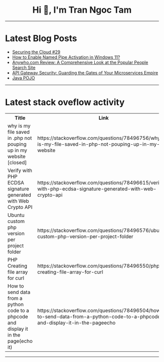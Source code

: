 <h1 align="center">Hi 👋, I'm Tran Ngoc Tam</h1>

---

# Latest Blog Posts 
<!-- BLOG-POST-LIST:START -->
- [Securing the Cloud #29](https://dev.to/8carroll/securing-the-cloud-29-12o3)
- [How to Enable Named Pipe Activation in Windows 11?](https://dev.to/winsidescom/how-to-enable-named-pipe-activation-in-windows-11-5djb)
- [Anywho.com Review: A Comprehensive Look at the Popular People Search Site](https://dev.to/beingoptimists/anywhocom-review-a-comprehensive-look-at-the-popular-people-search-site-n0p)
- [API Gateway Security: Guarding the Gates of Your Microservices Empire](https://dev.to/syncloop_dev/api-gateway-security-guarding-the-gates-of-your-microservices-empire-48he)
- [Java POJO](https://dev.to/mustafacam/java-pojo-10fm)
<!-- BLOG-POST-LIST:END -->

---

# Latest stack oveflow activity
<table>
  <tr><th>Title</th><th>Link</th></tr>
  <!-- STACKOVERFLOW:START --><tr><td>why is my file saved in .php not pouping up in my website [closed]</td><td>https://stackoverflow.com/questions/78496756/why-is-my-file-saved-in-php-not-pouping-up-in-my-website</td></tr><tr><td>Verify with PHP ECDSA signature generated with Web Crypto API</td><td>https://stackoverflow.com/questions/78496615/verify-with-php-ecdsa-signature-generated-with-web-crypto-api</td></tr><tr><td>Ubuntu custom php version per project folder</td><td>https://stackoverflow.com/questions/78496576/ubuntu-custom-php-version-per-project-folder</td></tr><tr><td>PHP Creating file array for curl</td><td>https://stackoverflow.com/questions/78496550/php-creating-file-array-for-curl</td></tr><tr><td>How to send data from a python code to a phpcode and display it in the page&lpar;echo it&rpar;</td><td>https://stackoverflow.com/questions/78496504/how-to-send-data-from-a-python-code-to-a-phpcode-and-display-it-in-the-pageecho</td></tr><!-- STACKOVERFLOW:END -->
</table>

---


